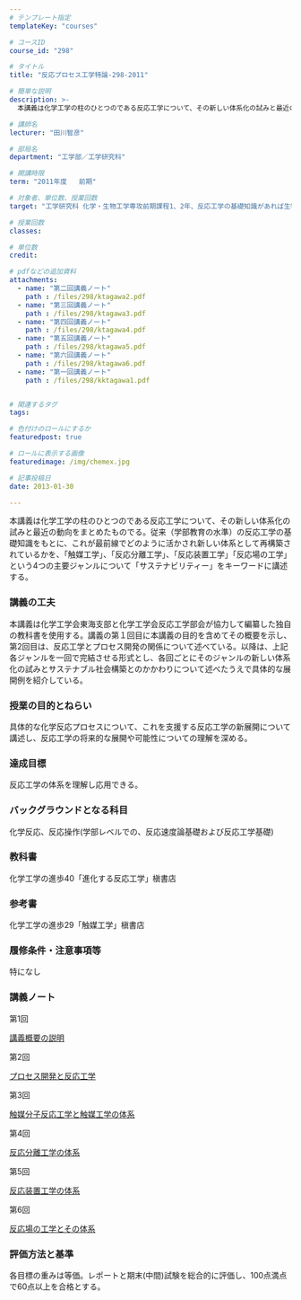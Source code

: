 ```yaml
---
# テンプレート指定
templateKey: "courses"

# コースID
course_id: "298"

# タイトル
title: "反応プロセス工学特論-298-2011"

# 簡単な説明
description: >-
  本講義は化学工学の柱のひとつのである反応工学について、その新しい体系化の試みと最近の動向をまとめたものでる。従来（学部教育の水準）の反応工学の基礎知識をもとに、これが最前線でどのように活かされ新しい体...

# 講師名
lecturer: "田川智彦"

# 部局名
department: "工学部／工学研究科"

# 開講時限
term: "2011年度	前期"

# 対象者、単位数、授業回数
target: "工学研究科 化学・生物工学専攻前期課程1、2年、反応工学の基礎知識があれば生物工学専攻以外でも受講可能\t\t\t\t1単位、週1回全7回"

# 授業回数
classes: 

# 単位数
credit: 

# pdfなどの追加資料
attachments: 
  - name: "第二回講義ノート" 
    path : /files/298/ktagawa2.pdf
  - name: "第三回講義ノート" 
    path : /files/298/ktagawa3.pdf
  - name: "第四回講義ノート" 
    path : /files/298/ktagawa4.pdf
  - name: "第五回講義ノート" 
    path : /files/298/ktagawa5.pdf
  - name: "第六回講義ノート" 
    path : /files/298/ktagawa6.pdf
  - name: "第一回講義ノート" 
    path : /files/298/kktagawa1.pdf


# 関連するタグ
tags:

# 色付けのロールにするか
featuredpost: true

# ロールに表示する画像
featuredimage: /img/chemex.jpg

# 記事投稿日
date: 2013-01-30

---
```

本講義は化学工学の柱のひとつのである反応工学について、その新しい体系化の試みと最近の動向をまとめたものでる。従来（学部教育の水準）の反応工学の基礎知識をもとに、これが最前線でどのように活かされ新しい体系として再構築されているかを、「触媒工学」、「反応分離工学」、「反応装置工学」「反応場の工学」という4つの主要ジャンルについて「サステナビリティー」をキーワードに講述する。
### 講義の工夫

本講義は化学工学会東海支部と化学工学会反応工学部会が協力して編纂した独自の教科書を使用する。講義の第１回目に本講義の目的を含めてその概要を示し、第2回目は、反応工学とプロセス開発の関係について述べている。以降は、上記各ジャンルを一回で完結させる形式とし、各回ごとにそのジャンルの新しい体系化の試みとサステナブル社会構築とのかかわりについて述べたうえで具体的な展開例を紹介している。

### 授業の目的とねらい

具体的な化学反応プロセスについて、これを支援する反応工学の新展開について講述し、反応工学の将来的な展開や可能性についての理解を深める。

### 達成目標

反応工学の体系を理解し応用できる。

### バックグラウンドとなる科目

化学反応、反応操作(学部レベルでの、反応速度論基礎および反応工学基礎)

### 教科書

化学工学の進歩40「進化する反応工学」槇書店

### 参考書

化学工学の進歩29「触媒工学」槇書店

### 履修条件・注意事項等

特になし

### 講義ノート

第1回


[講義概要の説明](/files/298/kktagawa1.pdf) 

第2回


[プロセス開発と反応工学](/files/298/ktagawa2.pdf) 

第3回


[触媒分子反応工学と触媒工学の体系](/files/298/ktagawa3.pdf) 

第4回


[反応分離工学の体系](/files/298/ktagawa4.pdf) 

第5回


[反応装置工学の体系](/files/298/ktagawa5.pdf) 

第6回


[反応場の工学とその体系](/files/298/ktagawa6.pdf) 

### 評価方法と基準

各目標の重みは等価。レポートと期末(中間)試験を総合的に評価し、100点満点で60点以上を合格とする。
